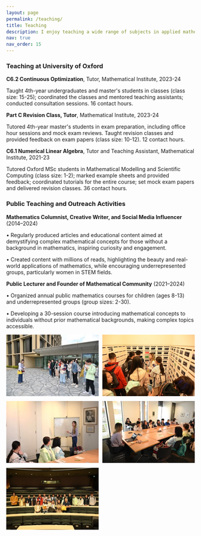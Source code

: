 ```yaml
---
layout: page
permalink: /teaching/
title: Teaching
description: I enjoy teaching a wide range of subjects in applied mathematics and am passionate about explaining mathematical concepts in clear and accessible language to people without a mathematical background, especially young audience.
nav: true
nav_order: 15
---
```


### Teaching at University of Oxford

**C6.2 Continuous Optimization**, Tutor, Mathematical Institute, 2023-24

Taught 4th-year undergraduates and master's students in classes (class size: 15-25); coordinated the classes and mentored teaching assistants; conducted consultation sessions. 16 contact hours.

**Part C Revision Class, Tutor**, Mathematical Institute, 2023-24

Tutored 4th-year master's students in exam preparation, including office hour sessions and mock exam reviews. Taught revision classes and provided feedback on exam papers (class size: 10-12). 12 contact hours.

**C6.1 Numerical Linear Algebra**, Tutor and Teaching Assistant, Mathematical Institute, 2021-23

Tutored Oxford MSc students in Mathematical Modelling and Scientific Computing (class size: 1-2); marked example sheets and provided feedback; coordinated tutorials for the entire course; set mock exam papers and delivered revision classes. 36 contact hours.

### Public Teaching and Outreach Activities

**Mathematics Columnist, Creative Writer, and Social Media Influencer** (2014–2024)

•	Regularly produced articles and educational content aimed at demystifying complex mathematical concepts for those without a background in mathematics, inspiring curiosity and engagement.

•	Created content with millions of reads, highlighting the beauty and real-world applications of mathematics, while encouraging underrepresented groups, particularly women in STEM fields.

**Public Lecturer and Founder of Mathematical Community** (2021–2024)

•	Organized annual public mathematics courses for children (ages 8-13) and underrepresented groups (group sizes: 2-30).

•	Developing a 30-session course introducing mathematical concepts to individuals without prior mathematical backgrounds, making complex topics accessible.

<style>
.t-grid-wrap {
    display: grid;
    grid-template-columns: 1fr 1fr;
    gap: 2%;
    padding: 0 0 50px 0;
}
.t-grid-item { 

}
.t-grid-item-img {
    width: 100%;
}
</style>
<div class="t-grid-wrap">
    <div class="t-grid-item tgi1"><img class="t-grid-item-img" src="/assets/img/teaching/t1.jpg" /></div>
    <div class="t-grid-item tgi2"><img class="t-grid-item-img"  src="/assets/img/teaching/t2.jpg" /></div>
    <div class="t-grid-item tgi3"><img class="t-grid-item-img"  src="/assets/img/teaching/t3.jpg" /></div>
    <div class="t-grid-item tgi4"><img  class="t-grid-item-img" src="/assets/img/teaching/t4.jpg" /></div>
    <div class="t-grid-item tgi5"><img class="t-grid-item-img"  src="/assets/img/teaching/t5.jpg" /></div>
</div>


